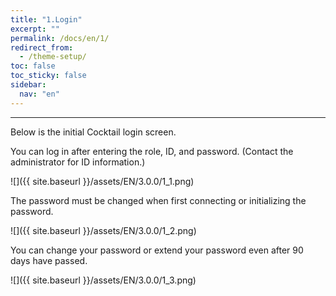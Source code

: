 ```yaml
---
title: "1.Login"
excerpt: ""
permalink: /docs/en/1/
redirect_from:
  - /theme-setup/
toc: false
toc_sticky: false
sidebar:
  nav: "en"
---
```



---

Below is the initial Cocktail login screen.

You can log in after entering the role, ID, and password. \(Contact the administrator for ID information.\)

![]({{ site.baseurl }}/assets/EN/3.0.0/1_1.png)

The password must be changed when first connecting or initializing the password.

![]({{ site.baseurl }}/assets/EN/3.0.0/1_2.png)

You can change your password or extend your password even after 90 days have passed.

![]({{ site.baseurl }}/assets/EN/3.0.0/1_3.png)

